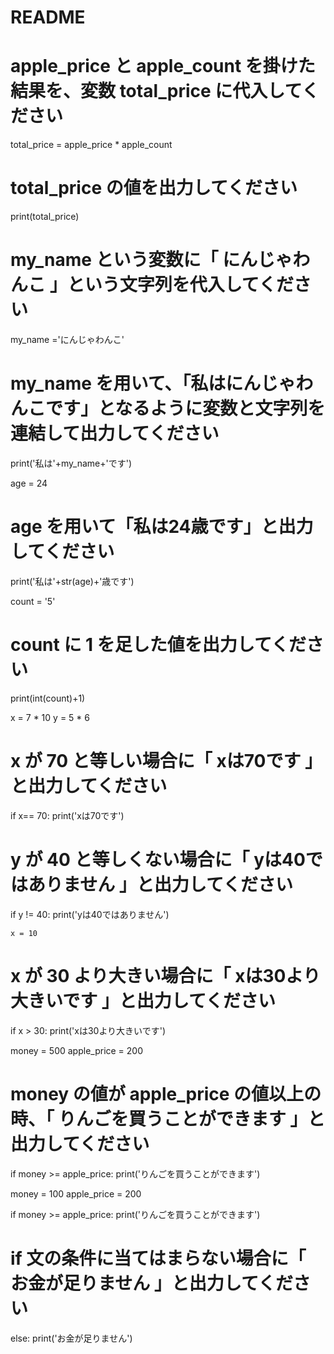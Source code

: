 # README





# apple_price と apple_count を掛けた結果を、変数 total_price に代入してください
total_price = apple_price * apple_count

# total_price の値を出力してください
print(total_price)

# my_name という変数に「 にんじゃわんこ 」という文字列を代入してください
my_name ='にんじゃわんこ'

# my_name を用いて、「私はにんじゃわんこです」となるように変数と文字列を連結して出力してください
print('私は'+my_name+'です')

age = 24
# age を用いて「私は24歳です」と出力してください
print('私は'+str(age)+'歳です')

count = '5'
# count に 1 を足した値を出力してください
print(int(count)+1)

x = 7 * 10
y = 5 * 6

# x が 70 と等しい場合に「 xは70です 」と出力してください
if x== 70:
    print('xは70です')


# y が 40 と等しくない場合に「 yは40ではありません 」と出力してください
if y != 40:
    print('yは40ではありません')

    x = 10
# x が 30 より大きい場合に「 xは30より大きいです 」と出力してください
if x > 30:
    print('xは30より大きいです')

money = 500
apple_price = 200
# money の値が apple_price の値以上の時、「 りんごを買うことができます 」と出力してください
if money >= apple_price:
   print('りんごを買うことができます')

money = 100
apple_price = 200

if money >= apple_price:
    print('りんごを買うことができます')
# if 文の条件に当てはまらない場合に「 お金が足りません 」と出力してください
else:
    print('お金が足りません')